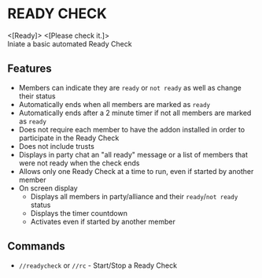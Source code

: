 # READY CHECK #
<[Ready]> <[Please check it.]>  
Iniate a basic automated Ready Check

## Features ##
 - Members can indicate they are `ready` or `not ready` as well as change their status
 - Automatically ends when all members are marked as `ready`
 - Automatically ends after a 2 minute timer if not all members are marked as `ready`
 - Does not require each member to have the addon installed in order to participate in the Ready Check
 - Does not include trusts
 - Displays in party chat an "all ready" message or a list of members that were not ready when the check ends
 - Allows only one Ready Check at a time to run, even if started by another member
 - On screen display
   - Displays all members in party/alliance and their `ready`/`not ready` status
   - Displays the timer countdown
   - Activates even if started by another member
  
## Commands ##
 - `//readycheck` or `//rc` - Start/Stop a Ready Check
